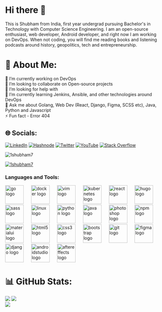 # Hi there 👋

This is Shubham from India, first year undergrad pursuing Bachelor's in Technology with Computer Science Engineering. I am an open-source enthusiast, web developer, Android developer, and right now I am working on DevOps. When not coding, you will find me reading books and listening podcasts around history, geopolitics, tech and entrepreneurship.

# 💫 About Me:
🔭 I’m currently working on DevOps <br>👯 I’m looking to collaborate on Open-source projects <br>🤝 I’m looking for help with<br>🌱 I’m currently learning Jenkins, Ansible, and other technologies around DevOps <br>💬 Ask me about Golang, Web Dev (React, Django, Figma, SCSS etc), Java, Python and Javascript <br>⚡ Fun fact - Error 404

## 🌐 Socials:

[![LinkedIn](https://img.shields.io/badge/LinkedIn-0A66C2.svg?style=for-the-badge&logo=LinkedIn&logoColor=white)](https://www.linkedin.com/in/shubham-singh-5a002b20b) [![Hashnode](https://img.shields.io/badge/Hashnode-2962FF.svg?style=for-the-badge&logo=Hashnode&logoColor=white)](https://1shubham7.hashnode.dev/) [![Twitter](https://img.shields.io/badge/Twitter-1D9BF0.svg?style=for-the-badge&logo=Twitter&logoColor=white)](https://twitter.com/1shubham7) [![YouTube](https://img.shields.io/badge/YouTube-FF0000.svg?style=for-the-badge&logo=YouTube&logoColor=white)](https://youtube.com/@shubham7950) [![Stack Overflow](https://img.shields.io/badge/Stack%20Overflow-F58025.svg?style=for-the-badge&logo=Stack-Overflow&logoColor=white)](https://stackoverflow.com/users/21861794)

<p align="left"> <img src="https://komarev.com/ghpvc/?username=1shubham7&label=Profile%20views&color=0e75b6&style=flat" alt="1shubham7" /> </p>

<p align="left"> <a href="https://github.com/ryo-ma/github-profile-trophy"><img src="https://github-profile-trophy.vercel.app/?username=1shubham7" alt="1shubham7" /></a> </p>

<h3 align="left">Languages and Tools:</h3>
<div align="left">
  <img src="https://cdn.jsdelivr.net/gh/devicons/devicon/icons/go/go-original.svg" height="60" alt="go logo"  />
  <img width="16" />
  <img src="https://cdn.jsdelivr.net/gh/devicons/devicon/icons/docker/docker-original.svg" height="60" alt="docker logo"  />
  <img width="16" />
  <img src="https://cdn.jsdelivr.net/gh/devicons/devicon/icons/vim/vim-original.svg" height="60" alt="vim logo"  />
  <img width="16" />
  <img src="https://cdn.jsdelivr.net/gh/devicons/devicon/icons/kubernetes/kubernetes-plain.svg" height="60" alt="kubernetes logo"  />
  <img width="16" />
  <img src="https://cdn.jsdelivr.net/gh/devicons/devicon/icons/react/react-original.svg" height="60" alt="react logo"  />
  <img width="16" />
  <img src="https://cdn.jsdelivr.net/gh/devicons/devicon/icons/hugo/hugo-original.svg" height="60" alt="hugo logo"  />
  <img width="16" />
  <img src="https://cdn.jsdelivr.net/gh/devicons/devicon/icons/sass/sass-original.svg" height="60" alt="sass logo"  />
  <img width="16" />
  <img src="https://cdn.jsdelivr.net/gh/devicons/devicon/icons/linux/linux-original.svg" height="60" alt="linux logo"  />
  <img width="16" />
  <img src="https://cdn.jsdelivr.net/gh/devicons/devicon/icons/python/python-original.svg" height="60" alt="python logo"  />
  <img width="16" />
  <img src="https://cdn.jsdelivr.net/gh/devicons/devicon/icons/java/java-original.svg" height="60" alt="java logo"  />
  <img width="16" />
  <img src="https://cdn.jsdelivr.net/gh/devicons/devicon/icons/photoshop/photoshop-plain.svg" height="60" alt="photoshop logo"  />
  <img width="16" />
  <img src="https://cdn.jsdelivr.net/gh/devicons/devicon/icons/npm/npm-original-wordmark.svg" height="60" alt="npm logo"  />
  <img width="16" />
  <img src="https://cdn.jsdelivr.net/gh/devicons/devicon/icons/materialui/materialui-original.svg" height="60" alt="materialui logo"  />
  <img width="16" />
  <img src="https://cdn.jsdelivr.net/gh/devicons/devicon/icons/html5/html5-original.svg" height="60" alt="html5 logo"  />
  <img width="16" />
  <img src="https://cdn.jsdelivr.net/gh/devicons/devicon/icons/css3/css3-original.svg" height="60" alt="css3 logo"  />
  <img width="16" />
  <img src="https://cdn.jsdelivr.net/gh/devicons/devicon/icons/bootstrap/bootstrap-original.svg" height="60" alt="bootstrap logo"  />
  <img width="16" />
  <img src="https://cdn.jsdelivr.net/gh/devicons/devicon/icons/git/git-original.svg" height="60" alt="git logo"  />
  <img width="16" />
  <img src="https://cdn.jsdelivr.net/gh/devicons/devicon/icons/figma/figma-original.svg" height="60" alt="figma logo"  />
  <img width="16" />
  <img src="https://cdn.jsdelivr.net/gh/devicons/devicon/icons/django/django-plain.svg" height="60" alt="django logo"  />
  <img width="16" />
  <img src="https://cdn.jsdelivr.net/gh/devicons/devicon/icons/androidstudio/androidstudio-original.svg" height="60" alt="androidstudio logo"  />
  <img width="16" />
  <img src="https://cdn.jsdelivr.net/gh/devicons/devicon/icons/aftereffects/aftereffects-original.svg" height="60" alt="aftereffects logo"  />
</div>

###

###

# 📊 GitHub Stats:
![](https://github-readme-stats.vercel.app/api/top-langs/?username=1shubham7&theme=vue&hide_border=false&include_all_commits=false&count_private=false&layout=compact)
![](https://github-readme-stats.vercel.app/api?username=1shubham7&theme=vue&hide_border=false&include_all_commits=false&count_private=true)<br/>
![](https://github-readme-streak-stats.herokuapp.com/?user=1shubham7&theme=vue&hide_border=true)<br/>

